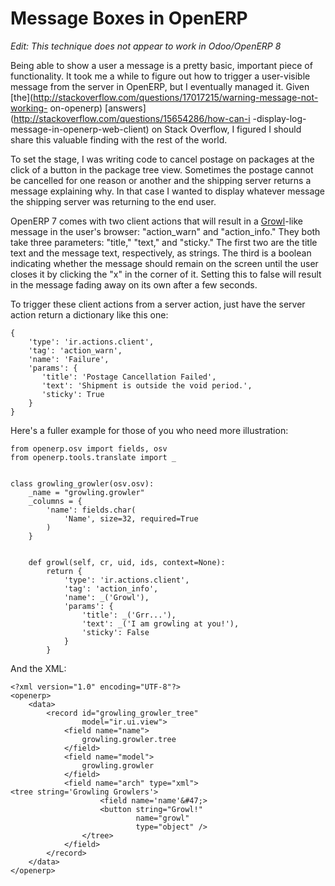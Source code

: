 # Message Boxes in OpenERP


_Edit: This technique does not appear to work in Odoo/OpenERP 8_

Being able to show a user a message is a pretty basic, important piece of
functionality. It took me a while to figure out how to trigger a user-visible
message from the server in OpenERP, but I eventually managed it. Given
[the](http://stackoverflow.com/questions/17017215/warning-message-not-working-
on-openerp) [answers](http://stackoverflow.com/questions/15654286/how-can-i
-display-log-message-in-openerp-web-client) on Stack Overflow, I figured I
should share this valuable finding with the rest of the world.

To set the stage, I was writing code to cancel postage on packages at the
click of a button in the package tree view. Sometimes the postage cannot be
cancelled for one reason or another and the shipping server returns a message
explaining why. In that case I wanted to display whatever message the shipping
server was returning to the end user.

OpenERP 7 comes with two client actions that will result in a
[Growl](http://growl.info/)-like message in the user's browser: "action_warn"
and "action_info." They both take three parameters: "title," "text," and
"sticky." The first two are the title text and the message text, respectively,
as strings. The third is a boolean indicating whether the message should
remain on the screen until the user closes it by clicking the "x" in the
corner of it. Setting this to false will result in the message fading away on
its own after a few seconds.

To trigger these client actions from a server action, just have the server
action return a dictionary like this one:

    {  
        'type': 'ir.actions.client',  
        'tag': 'action_warn',  
        'name': 'Failure',  
        'params': {  
           'title': 'Postage Cancellation Failed',  
           'text': 'Shipment is outside the void period.',  
           'sticky': True  
        }  
    }
  
Here's a fuller example for those of you who need more illustration:

    from openerp.osv import fields, osv  
    from openerp.tools.translate import _


    class growling_growler(osv.osv):  
        _name = "growling.growler"  
        _columns = {  
            'name': fields.char(  
                'Name', size=32, required=True  
            )  
        }


        def growl(self, cr, uid, ids, context=None):  
            return {  
                'type': 'ir.actions.client',  
                'tag': 'action_info',  
                'name': _('Growl'),  
                'params': {  
                    'title': _('Grr...'),  
                    'text': _('I am growling at you!'),  
                    'sticky': False  
                }  
            }


And the XML:

    <?xml version="1.0" encoding="UTF-8"?>
    <openerp>
        <data>
            <record id="growling_growler_tree"
                    model="ir.ui.view">
                <field name="name">
                    growling.growler.tree
                </field>
                <field name="model">
                    growling.growler
                </field>
                <field name="arch" type="xml">
    <tree string='Growling Growlers'>
                        <field name='name'&#47;>
                        <button string="Growl!"
                                name="growl"
                                type="object" />
                    </tree>
                </field>
            </record>
        </data>
    </openerp>
